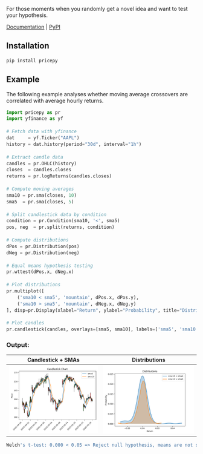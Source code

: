 For those moments when you randomly get a novel idea and want to test your hypothesis.

[Documentation](https://omer-amin.github.io/pricepy/) | [PyPI](https://pypi.org/project/pricepy/)

## Installation

```bash
pip install pricepy
```

## Example

The following example analyses whether moving average crossovers are correlated with average hourly returns.

```python
import pricepy as pr
import yfinance as yf

# Fetch data with yfinance
dat     = yf.Ticker("AAPL")
history = dat.history(period="30d", interval="1h")

# Extract candle data
candles = pr.OHLC(history)
closes  = candles.closes
returns = pr.logReturns(candles.closes)

# Compute moving averages
sma10 = pr.sma(closes, 10)
sma5  = pr.sma(closes, 5)

# Split candlestick data by condition
condition = pr.Condition(sma10, '<', sma5)
pos, neg  = pr.split(returns, condition)

# Compute distributions
dPos = pr.Distribution(pos)
dNeg = pr.Distribution(neg)

# Equal means hypothesis testing
pr.wttest(dPos.x, dNeg.x)

# Plot distributions
pr.multiplot([
    ('sma10 < sma5', 'mountain', dPos.x, dPos.y),
    ('sma10 > sma5', 'mountain', dNeg.x, dNeg.y)
], disp=pr.Display(xlabel="Return", ylabel="Probability", title="Distributions"))

# Plot candles
pr.candlestick(candles, overlays=[sma5, sma10], labels=['sma5', 'sma10'])
```

### Output:

| Candlestick + SMAs               | Distributions                  |
|:--------------------------------:|:------------------------------:|
| ![Candles](./images/candle_output.png) | ![Histogram](./images/dist_output.png) |

```bash
Welch's t-test: 0.000 < 0.05 => Reject null hypothesis, means are not statistically equal
```

